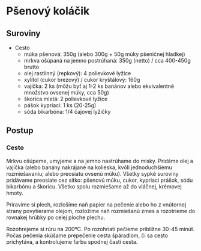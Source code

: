 # Pšenový koláčik

## Suroviny

- Cesto
    - múka pšenová: 350g (alebo 300g + 50g múky pšeničnej hladkej)
    - mrkva ošúpaná na jemno postrúhaná: 350g (netto) / cca 400-450g brutto
    - olej rastlinný (repkový): 4 polievkové lyžice
    - xylitol (cukor brezový) / cukor kryštálový: 160g
    - vajíčka: 2 ks (môžu byť aj 1-2 ks banánov alebo ekvivalentné množstvo ovsenej múky, cca 50g)
    - škorica mletá: 2 polievkové lyžice
    - pášok kypriaci: 1 ks (20-25g)
    - sóda bikarbóna: 1/4 čajovej lyžičky

## Postup

### Cesto

Mrkvu ošúpeme, umyjeme a na jemno nastrúhame do misky. Pridáme olej a vajíčka (alebo banány nakrájané na kolieska, kvôli jednoduchšiemu rozmiešavaniu; alebo preosiatu ovsenú múku). Všetky sypké suroviny pridávame preosiate cez sitko: pšenovú múku, cukor, kypriaci prášok, sódu bikarbónu a škoricu. Všetko spolu rozmiešame až do vláčnej, krémovej hmoty.

Priravíme si plech, rozlošíme naň papier na pečenie alebo ho z vnútornej strany povytierame olejom, rozložíme naň rozmiešanú zmes a rozotrieme do rovnakej hrúbky po celej ploche plechu.

Rozohrejeme si rúru na 200ºC. Po rozohriatí pečieme približne 30-45 minút. Počas pečenia skúšame prepečenie cesta špáradlom, či sa cesto prichytáva, a kontrolujeme farbu spodnej časti cesta.
